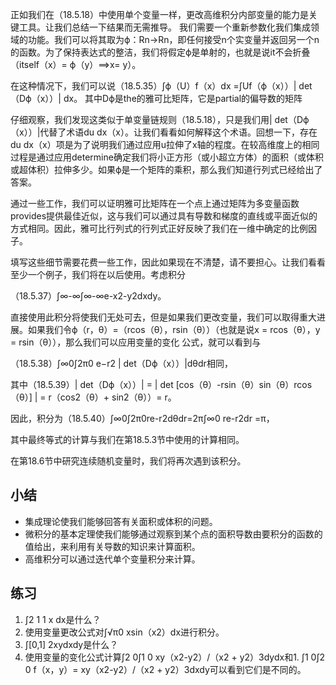 

<!--
 * @version:
 * @Author:  StevenJokes https://github.com/StevenJokes
 * @Date: 2020-07-08 19:52:30
 * @LastEditors:  StevenJokes https://github.com/StevenJokes
 * @LastEditTime: 2020-07-08 19:55:46
 * @Description:
 * @TODO::
 * @Reference:
-->



正如我们在（18.5.18）中使用单个变量一样，更改高维积分内部变量的能力是关键工具。让我们总结一下结果而无需推导。
    我们需要一个重新参数化我们集成领域的功能。我们可以将其取为ϕ：Rn→Rn，即任何接受n个实变量并返回另一个n的函数。为了保持表达式的整洁，我们将假定ϕ是单射的，也就是说it不会折叠（itself（x）= ϕ（y）⟹x= y）。

在这种情况下，我们可以说（18.5.35）∫ϕ（U）f（x）dx =∫Uf（ϕ（x））| det（Dϕ（x））| dx。
其中Dϕ是the的雅可比矩阵，它是partial的偏导数的矩阵

仔细观察，我们发现这类似于单变量链规则（18.5.18），只是我们用| det（Dϕ（x））|代替了术语du dx（x）。让我们看看如何解释这个术语。回想一下，存在du dx（x）项是为了说明我们通过应用u拉伸了x轴的程度。在较高维度上的相同过程是通过应用determine确定我们将小正方形（或小超立方体）的面积（或体积或超体积）拉伸多少。如果ϕ是一个矩阵的乘积，那么我们知道行列式已经给出了答案。

通过一些工作，我们可以证明雅可比矩阵在一个点上通过矩阵为多变量函数provides提供最佳近似，这与我们可以通过具有导数和梯度的直线或平面近似的方式相同。因此，雅可比行列式的行列式正好反映了我们在一维中确定的比例因子。

填写这些细节需要花费一些工作，因此如果现在不清楚，请不要担心。让我们看看至少一个例子，我们将在以后使用。考虑积分

（18.5.37）∫∞-∞∫∞-∞e-x2-y2dxdy。

直接使用此积分将使我们无处可去，但是如果我们更改变量，我们可以取得重大进展。如果我们令ϕ（r，θ）=（rcos（θ），rsin（θ））（也就是说x = rcos（θ），y = rsin（θ）），那么我们可以应用变量的变化 公式，就可以看到与

（18.5.38）∫∞0∫2π0 e−r2 | det（Dϕ（x））|dθdr相同，

其中（18.5.39）| det（Dϕ（x））|  = | det [cos（θ）-rsin（θ）sin（θ）rcos（θ）] | = r（cos2（θ）+ sin2（θ））= r。

因此，积分为（18.5.40）∫∞0∫2π0re-r2dθdr=2π∫∞0 re-r2dr =π，

其中最终等式的计算与我们在第18.5.3节中使用的计算相同。

在第18.6节中研究连续随机变量时，我们将再次遇到该积分。


## 小结

* 集成理论使我们能够回答有关面积或体积的问题。
* 微积分的基本定理使我们能够通过观察到某个点的面积导数由要积分的函数的值给出，来利用有关导数的知识来计算面积。
* 高维积分可以通过迭代单个变量积分来计算。

## 练习

1. ∫2 1 1 x dx是什么？
1. 使用变量更改公式对∫√π0 xsin（x2）dx进行积分。
1. ∫[0,1] 2xydxdy是什么？
1. 使用变量的变化公式计算∫2 0∫1 0 xy（x2-y2）/（x2 + y2）3dydx和1. ∫1 0∫2 0 f（x，y）= xy（x2-y2）/（x2  + y2）3dxdy可以看到它们是不同的。
